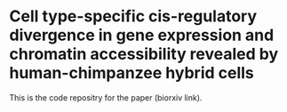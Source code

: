 # Cell type-specific cis-regulatory divergence in gene expression and chromatin accessibility revealed by human-chimpanzee hybrid cells

This is the code repositry for the paper (biorxiv link).
